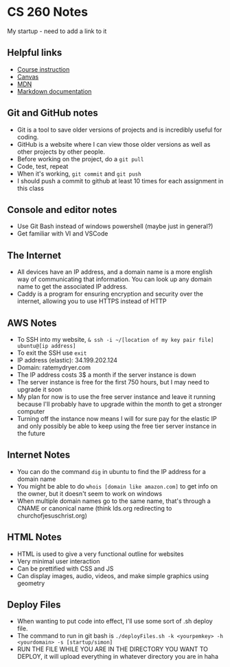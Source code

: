# CS 260 Notes

My startup - need to add a link to it

## Helpful links

- [Course instruction](https://github.com/webprogramming260)
- [Canvas](https://byu.instructure.com)
- [MDN](https://developer.mozilla.org)
- [Markdown documentation](https://docs.github.com/en/get-started/writing-on-github/getting-started-with-writing-and-formatting-on-github/basic-writing-and-formatting-syntax)

## Git and GitHub notes

- Git is a tool to save older versions of projects and is incredibly useful for coding.
- GitHub is a website where I can view those older versions as well as other projects by other people.
- Before working on the project, do a `git pull`
- Code, test, repeat
- When it's working, `git commit` and `git push`
- I should push a commit to github at least 10 times for each assignment in this class

## Console and editor notes

- Use Git Bash instead of windows powershell (maybe just in general?)
- Get familiar with VI and VSCode

## The Internet

- All devices have an IP address, and a domain name is a more english way of communicating that information. You can look up any domain name to get the associated IP address.
- Caddy is a program for ensuring encryption and security over the internet, allowing you to use HTTPS instead of HTTP

## AWS Notes

- To SSH into my website, `& ssh -i ~/[location of my key pair file] ubuntu@[ip address]`
- To exit the SSH use `exit`
- IP address (elastic): 34.199.202.124
- Domain: ratemydryer.com
- The IP address costs 3$ a month if the server instance is down
- The server instance is free for the first 750 hours, but I may need to upgrade it soon
- My plan for now is to use the free server instance and leave it running because I'll probably have to upgrade within the month to get a stronger computer
- Turning off the instance now means I will for sure pay for the elastic IP and only possibly be able to keep using the free tier server instance in the future

## Internet Notes

- You can do the command `dig` in ubuntu to find the IP address for a domain name
- You might be able to do `whois [domain like amazon.com]` to get info on the owner, but it doesn't seem to work on windows
- When multiple domain names go to the same name, that's through a CNAME or canonical name (think lds.org redirecting to churchofjesuschrist.org)

## HTML Notes

- HTML is used to give a very functional outline for websites
- Very minimal user interaction
- Can be prettified with CSS and JS
- Can display images, audio, videos, and make simple graphics using geometry

## Deploy Files

- When wanting to put code into effect, I'll use some sort of .sh deploy file.
- The command to run in git bash is `./deployFiles.sh -k <yourpemkey> -h <yourdomain> -s [startup/simon]`
- RUN THE FILE WHILE YOU ARE IN THE DIRECTORY YOU WANT TO DEPLOY, it will upload everything in whatever directory you are in haha